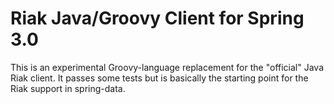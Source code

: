 # Riak Java/Groovy Client for Spring 3.0

This is an experimental Groovy-language replacement for the "official"
Java Riak client. It passes some tests but is basically the starting
point for the Riak support in spring-data.